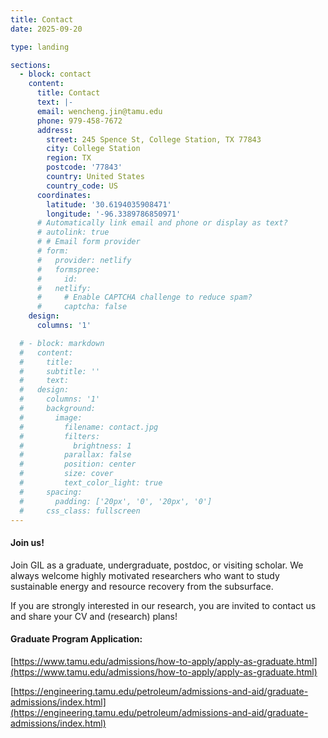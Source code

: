 ```yaml
---
title: Contact
date: 2025-09-20

type: landing

sections:
  - block: contact
    content:
      title: Contact
      text: |-
      email: wencheng.jin@tamu.edu
      phone: 979-458-7672
      address:
        street: 245 Spence St, College Station, TX 77843
        city: College Station
        region: TX
        postcode: '77843'
        country: United States
        country_code: US
      coordinates:
        latitude: '30.6194035908471'
        longitude: '-96.3389786850971'
      # Automatically link email and phone or display as text?
      # autolink: true
      # # Email form provider
      # form:
      #   provider: netlify
      #   formspree:
      #     id:
      #   netlify:
      #     # Enable CAPTCHA challenge to reduce spam?
      #     captcha: false
    design:
      columns: '1'

  # - block: markdown
  #   content:
  #     title:
  #     subtitle: ''
  #     text:
  #   design:
  #     columns: '1'
  #     background:
  #       image: 
  #         filename: contact.jpg
  #         filters:
  #           brightness: 1
  #         parallax: false
  #         position: center
  #         size: cover
  #         text_color_light: true
  #     spacing:
  #       padding: ['20px', '0', '20px', '0']
  #     css_class: fullscreen
---
```


#### Join us!
Join GIL as a graduate, undergraduate, postdoc, or visiting scholar. We always welcome highly motivated researchers who want to study sustainable energy and resource recovery from the subsurface. 

If you are strongly interested in our research, you are invited to contact us and share your CV and (research) plans!

#### Graduate Program Application: 
[https://www.tamu.edu/admissions/how-to-apply/apply-as-graduate.html](https://www.tamu.edu/admissions/how-to-apply/apply-as-graduate.html)

[https://engineering.tamu.edu/petroleum/admissions-and-aid/graduate-admissions/index.html](https://engineering.tamu.edu/petroleum/admissions-and-aid/graduate-admissions/index.html)